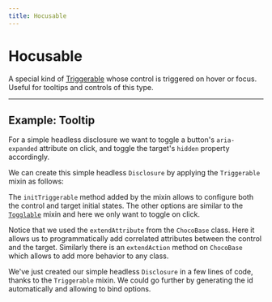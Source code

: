 ```yaml
---
title: Hocusable
---
```


<script lang="ts">
	import Demo from "$components/Demo.svelte";
</script>

# Hocusable

A special kind of [Triggerable](/mixins/togglable) whose control is triggered on hover or focus. Useful for tooltips and controls of this type.

---

## Example: Tooltip

For a simple headless disclosure we want to toggle a button's `aria-expanded` attribute on click, and toggle the target's `hidden` property accordingly.

We can create this simple headless `Disclosure` by applying the `Triggerable` mixin as follows:

The `initTriggerable` method added by the mixin allows to configure both the control and target initial states. The other options are similar to the [`Togglable`](/mixin/togglable) mixin and here we only want to toggle on click.

Notice that we used the `extendAttribute` from the `ChocoBase` class. Here it allows us to programmatically add correlated attributes between the control and the target. Similarly there is an `extendAction` method on `ChocoBase` which allows to add more behavior to any class.

We've just created our simple headless `Disclosure` in a few lines of code, thanks to the `Triggerable` mixin. We could go further by generating the id automatically and allowing to bind options.